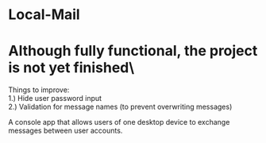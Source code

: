 # Local-Mail

# Although fully functional, the project is not yet finished\ 
Things to improve:\
1.) Hide user password input\
2.) Validation for message names (to prevent overwriting messages)

A console app that allows users of one desktop device to exchange messages between user accounts.
